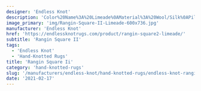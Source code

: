 ```yaml
---
designer: 'Endless Knot'
description: 'Color%20Name%3A%20Limeade%0AMaterial%3A%20Wool/Silk%0APile%3A%20CutStyle%3A%20Abstract%2C%20Modern%2C%20New%20Arrivals'
image_primary: 'img/Rangin-Square-II-Limeade-600x736.jpg'
manufacturer: 'Endless Knot'
href: 'https://endlessknotrugs.com/product/rangin-square2-limeade/'
subtitle: 'Rangin Square II'
tags:
  - 'Endless Knot'
  - 'Hand-Knotted Rugs'
title: 'Rangin Square Ii'
category: 'hand-knotted-rugs'
slug: '/manufacturers/endless-knot/hand-knotted-rugs/endless-knot-rangin-square-ii'
date: '2021-02-17'
---
```

